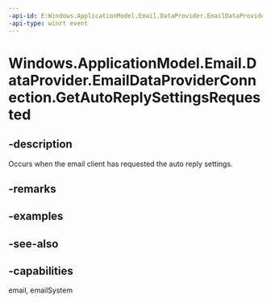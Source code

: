 ```yaml
---
-api-id: E:Windows.ApplicationModel.Email.DataProvider.EmailDataProviderConnection.GetAutoReplySettingsRequested
-api-type: winrt event
---
```


<!-- Event syntax
public event Windows.Foundation.TypedEventHandler GetAutoReplySettingsRequested<Windows.ApplicationModel.Email.DataProvider.EmailDataProviderConnection,  Windows.ApplicationModel.Email.DataProvider.EmailMailboxGetAutoReplySettingsRequestEventArgs>
-->

# Windows.ApplicationModel.Email.DataProvider.EmailDataProviderConnection.GetAutoReplySettingsRequested

## -description
Occurs when the email client has requested the auto reply settings.

## -remarks

## -examples

## -see-also

## -capabilities
email, emailSystem
